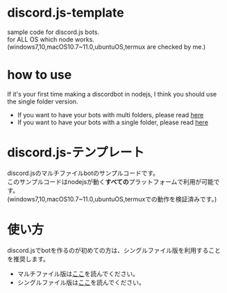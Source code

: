 # discord.js-template
sample code for discord.js bots.  
for ALL OS which node works.  
(windows7,10,macOS10.7~11.0,ubuntuOS,termux are checked by me.)
# how to use
If it's your first time making a discordbot in nodejs, I think you should use the single folder version.  
- If you want to have your bots with multi folders, please read [here](multi/README.md)  
- If you want to have your bots with a single folder, please read [here](single/README.md)  
# discord.js-テンプレート
discord.jsのマルチファイルbotのサンプルコードです。  
このサンプルコードはnodejsが動く**すべての**プラットフォームで利用が可能です。  
(windows7,10,macOS10.7~11.0,ubuntuOS,termuxでの動作を検証済みです。)
# 使い方
discord.jsでbotを作るのが初めての方は、シングルファイル版を利用することを推奨します。  
- マルチファイル版は[ここ](multi/README.md#discordjs-%E3%83%86%E3%83%B3%E3%83%97%E3%83%AC%E3%83%BC%E3%83%88)を読んでください。  
- シングルファイル版は[ここ](single/readme.md#discordjs-%E3%83%86%E3%83%B3%E3%83%97%E3%83%AC%E3%83%BC%E3%83%88)を読んでください。  
